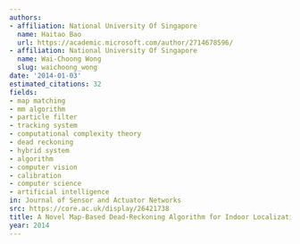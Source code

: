 ```yaml
---
authors:
- affiliation: National University Of Singapore
  name: Haitao Bao
  url: https://academic.microsoft.com/author/2714678596/
- affiliation: National University Of Singapore
  name: Wai-Choong Wong
  slug: waichoong_wong
date: '2014-01-03'
estimated_citations: 32
fields:
- map matching
- mm algorithm
- particle filter
- tracking system
- computational complexity theory
- dead reckoning
- hybrid system
- algorithm
- computer vision
- calibration
- computer science
- artificial intelligence
in: Journal of Sensor and Actuator Networks
src: https://core.ac.uk/display/26421738
title: A Novel Map-Based Dead-Reckoning Algorithm for Indoor Localization
year: 2014
---
```


